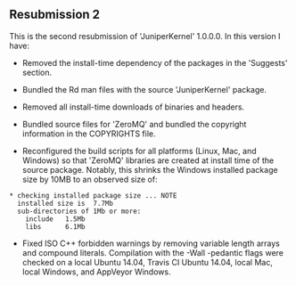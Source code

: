 ## Resubmission 2
This is the second resubmission of 'JuniperKernel' 1.0.0.0. In this version I have:

* Removed the install-time dependency of the packages in the 'Suggests' section.

* Bundled the Rd man files with the source 'JuniperKernel' package.

* Removed all install-time downloads of binaries and headers.

* Bundled source files for 'ZeroMQ' and bundled the copyright information in the COPYRIGHTS file.

* Reconfigured the build scripts for all platforms (Linux, Mac, and Windows) so that 'ZeroMQ' libraries are created
  at install time of the source package. Notably, this shrinks the Windows installed package size by 10MB to an
  observed size of:

```
* checking installed package size ... NOTE
  installed size is  7.7Mb
  sub-directories of 1Mb or more:
    include   1.5Mb
    libs      6.1Mb
```

* Fixed ISO C++ forbidden warnings by removing variable length arrays and compound literals. Compilation with the
  -Wall -pedantic flags were checked on a local Ubuntu 14.04, Travis CI Ubuntu 14.04, local Mac, local Windows, and
  AppVeyor Windows.
